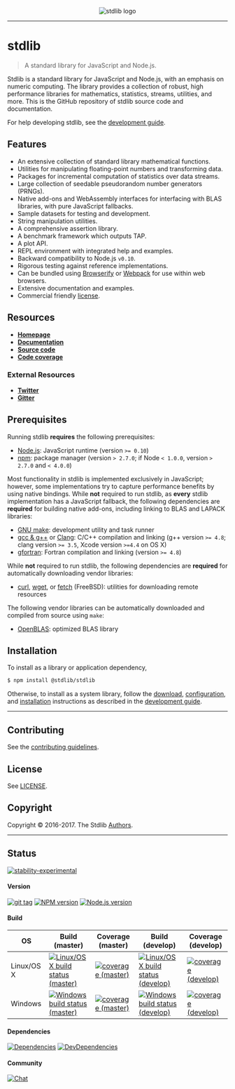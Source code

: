 
<div class="image" align="center">
    <img src="https://cdn.rawgit.com/stdlib-js/stdlib/6746dfdc6e031f695fc56fbefdb16e752c4d2716/docs/assets/logo_header.png" alt="stdlib logo">
    <br>
</div>

---

# stdlib

> A standard library for JavaScript and Node.js.

Stdlib is a standard library for JavaScript and Node.js, with an emphasis on numeric computing. The library provides a collection of robust, high performance libraries for mathematics, statistics, streams, utilities, and more. This is the GitHub repository of stdlib source code and documentation.

For help developing stdlib, see the [development guide][stdlib-development].


## Features

* An extensive collection of standard library mathematical functions.
* Utilities for manipulating floating-point numbers and transforming data.
* Packages for incremental computation of statistics over data streams.
* Large collection of seedable pseudorandom number generators (PRNGs).
* Native add-ons and WebAssembly interfaces for interfacing with BLAS libraries, with pure JavaScript fallbacks.
* Sample datasets for testing and development.
* String manipulation utilities.
* A comprehensive assertion library.
* A benchmark framework which outputs TAP.
* A plot API.
* REPL environment with integrated help and examples.
* Backward compatibility to Node.js `v0.10`.
* Rigorous testing against reference implementations.
* Can be bundled using [Browserify][browserify] or [Webpack][webpack] for use within web browsers.
* Extensive documentation and examples.
* Commercial friendly [license][stdlib-license].


## Resources

* [__Homepage__][stdlib-homepage]
* [__Documentation__][stdlib-documentation]
* [__Source code__][stdlib-source]
* [__Code coverage__][stdlib-code-coverage]


### External Resources

* [__Twitter__][stdlib-twitter]
* [__Gitter__][stdlib-gitter]


## Prerequisites

Running stdlib __requires__ the following prerequisites:

* [Node.js][node-js]: JavaScript runtime (version `>= 0.10`)
* [npm][npm]: package manager (version `> 2.7.0`; if Node `< 1.0.0`, version `> 2.7.0` and `< 4.0.0`)

Most functionality in stdlib is implemented exclusively in JavaScript; however, some implementations try to capture performance benefits by using native bindings. While __not__ required to run stdlib, as __every__ stdlib implementation has a JavaScript fallback, the following dependencies are __required__ for building native add-ons, including linking to BLAS and LAPACK libraries:

* [GNU make][gnu-make]: development utility and task runner
* [gcc &amp; g++][gcc] or [Clang][clang]: C/C++ compilation and linking (g++ version `>= 4.8`; clang version `>= 3.5`, Xcode version `>=4.4` on OS X)
* [gfortran][gfortran]: Fortran compilation and linking (version `>= 4.8`)

While __not__ required to run stdlib, the following dependencies are __required__ for automatically downloading vendor libraries:

* [curl][curl], [wget][wget], or [fetch][fetch] (FreeBSD): utilities for downloading remote resources

The following vendor libraries can be automatically downloaded and compiled from source using `make`:

* [OpenBLAS][openblas]: optimized BLAS library


## Installation

To install as a library or application dependency,

``` bash
$ npm install @stdlib/stdlib
```

Otherwise, to install as a system library, follow the [download][stdlib-development], [configuration][stdlib-development], and [installation][stdlib-development] instructions as described in the [development guide][stdlib-development].


---

## Contributing

See the [contributing guidelines][stdlib-contributing].


## License

See [LICENSE][stdlib-license].


## Copyright

Copyright &copy; 2016-2017. The Stdlib [Authors][stdlib-authors].


<!-- <badges> -->

---

## Status

[![stability-experimental][stability-image]][stability-url]

#### Version

[![git tag][tag-image]][tag-url] [![NPM version][npm-image]][npm-url] [![Node.js version][node-image]][node-url]

#### Build

<!-- TODO: distinguish between Linux and Windows code coverage -->

<!--lint disable table-pipe-alignment-->

| OS | Build (master) | Coverage (master) | Build (develop) | Coverage (develop) |
| --- | --- | --- | --- | --- |
| Linux/OS X | [![Linux/OS X build status (master)][build-image-master]][build-url-master] | [![coverage (master)][coverage-image-master]][coverage-url-master] | [![Linux/OS X build status (develop)][build-image-develop]][build-url-develop] | [![coverage (develop)][coverage-image-develop]][coverage-url-develop] |
| Windows | [![Windows build status (master)][windows-build-image-master]][windows-build-url-master] | [![coverage (master)][coverage-image-master]][coverage-url-master] | [![Windows build status (develop)][windows-build-image-develop]][windows-build-url-develop] | [![coverage (develop)][coverage-image-develop]][coverage-url-develop] |

<!--lint enable table-pipe-alignment-->


#### Dependencies

[![Dependencies][dependencies-image]][dependencies-url] [![DevDependencies][dev-dependencies-image]][dev-dependencies-url]


#### Community

[![Chat][chat-image]][chat-url]

<!-- </badges> -->


<section class="links">

[stability-image]: https://img.shields.io/badge/stability-experimental-orange.svg
[stability-url]: https://github.com/stdlib-js/stdlib

[npm-image]: https://img.shields.io/npm/v/@stdlib/stdlib.svg
[npm-url]: https://npmjs.org/package/@stdlib/stdlib

[tag-image]: https://img.shields.io/github/tag/stdlib-js/stdlib.svg
[tag-url]: https://github.com/stdlib-js/stdlib/tags

[node-image]: https://img.shields.io/node/v/@stdlib/stdlib.svg
[node-url]: https://github.com/@stdlib-js/stdlib

[build-image-master]: https://img.shields.io/travis/stdlib-js/stdlib/master.svg
[build-url-master]: https://travis-ci.org/stdlib-js/stdlib

[build-image-develop]: https://img.shields.io/travis/stdlib-js/stdlib/develop.svg
[build-url-develop]: https://travis-ci.org/stdlib-js/stdlib

<!-- FIXME: shields.io AppVeyor badges do not seem to work -->

[windows-build-image-master]: https://ci.appveyor.com/api/projects/status/github/stdlib-js/stdlib?branch=master&svg=true
[windows-build-url-master]: https://ci.appveyor.com/api/projects/status/github/stdlib-js/stdlib?branch=master&svg=true

[windows-build-image-develop]: https://ci.appveyor.com/api/projects/status/github/stdlib-js/stdlib?branch=develop&svg=true
[windows-build-url-develop]: https://ci.appveyor.com/api/projects/status/github/stdlib-js/stdlib?branch=develop&svg=true

[coverage-image-master]: https://img.shields.io/codecov/c/github/stdlib-js/stdlib/master.svg
[coverage-url-master]: https://codecov.io/github/stdlib-js/stdlib/branch/master

[coverage-image-develop]: https://img.shields.io/codecov/c/github/stdlib-js/stdlib/develop.svg
[coverage-url-develop]: https://codecov.io/github/stdlib-js/stdlib/branch/develop

[dependencies-image]: https://img.shields.io/david/stdlib-js/stdlib/develop.svg
[dependencies-url]: https://david-dm.org/stdlib-js/stdlib/develop

[dev-dependencies-image]: https://img.shields.io/david/dev/stdlib-js/stdlib/develop.svg
[dev-dependencies-url]: https://david-dm.org/stdlib-js/stdlib/develop#info=devDependencies

[chat-image]: https://img.shields.io/gitter/room/stdlib-js/stdlib.svg
[chat-url]: https://gitter.im/stdlib-js/stdlib/

[gnu-make]: https://www.gnu.org/software/make
[curl]: http://curl.haxx.se/
[wget]: http://www.gnu.org/software/wget
[fetch]: http://www.freebsd.org/cgi/man.cgi?fetch%281%29
[node-js]: https://nodejs.org/en/
[npm]: https://www.npmjs.com/

[gcc]: http://gcc.gnu.org/
[clang]: http://clang.llvm.org/
[gfortran]: https://gcc.gnu.org/fortran/

[openblas]: https://github.com/xianyi/OpenBLAS

[browserify]: https://github.com/substack/node-browserify
[webpack]: https://webpack.js.org/

[stdlib-contributing]: https://github.com/stdlib-js/stdlib/blob/develop/CONTRIBUTING.md
[stdlib-development]: https://github.com/stdlib-js/stdlib/blob/develop/docs/development.md

[stdlib-authors]: https://github.com/stdlib-js/stdlib/graphs/contributors
[stdlib-license]: https://raw.githubusercontent.com/stdlib-js/stdlib/develop/LICENSE

[stdlib-homepage]: https://github.com/stdlib-js/stdlib
[stdlib-documentation]: https://github.com/stdlib-js/stdlib
[stdlib-source]: https://github.com/stdlib-js/stdlib

[stdlib-code-coverage]: https://codecov.io/github/stdlib-js/stdlib/branch/develop

[stdlib-twitter]: https://twitter.com/stdlibjs
[stdlib-gitter]: https://gitter.im/stdlib-js/stdlib

</section>

<!-- /.links -->
